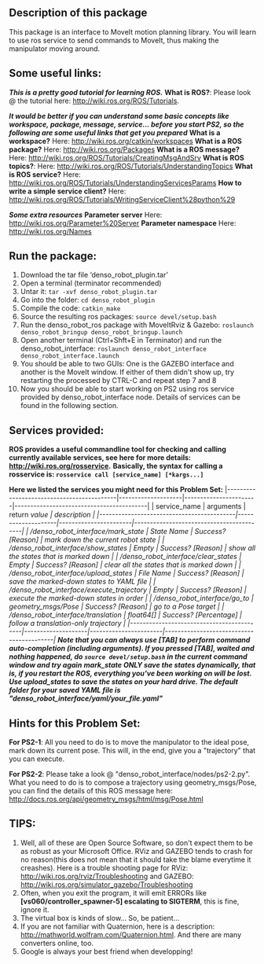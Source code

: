 Description of this package
---
This package is an interface to MoveIt motion planning library. You will learn to use ros service to send commands to MoveIt, thus making the manipulator moving around.


Some useful links:
---
**_This is a pretty good tutorial for learning ROS._**
**What is ROS?**: Please look @ the tutorial here: http://wiki.ros.org/ROS/Tutorials.

**_It would be better if you can understand some basic concepts like workspace, package, message, service... before you start PS2, so the following are some useful links that get you prepared_**
**What is a workspace?** Here: http://wiki.ros.org/catkin/workspaces
**What is a ROS package?** Here: http://wiki.ros.org/Packages
**What is a ROS message?** Here: http://wiki.ros.org/ROS/Tutorials/CreatingMsgAndSrv
**What is ROS topics?**: Here: http://wiki.ros.org/ROS/Tutorials/UnderstandingTopics
**What is ROS service?** Here: http://wiki.ros.org/ROS/Tutorials/UnderstandingServicesParams
**How to write a simple service client?** Here: http://wiki.ros.org/ROS/Tutorials/WritingServiceClient%28python%29

**_Some extra resources_**
**Parameter server** Here: http://wiki.ros.org/Parameter%20Server
**Parameter namespace** Here: http://wiki.ros.org/Names

Run the package:
---
1. Download the tar file ‘denso_robot_plugin.tar’
2. Open a terminal (terminator recommended)
3. Untar it: 
    ``tar -xvf denso_robot_plugin.tar``
4. Go into the folder: 
    ``cd denso_robot_plugin``
5. Compile the code: 
    ``catkin_make``
6. Source the resulting ros packages: 
    ``source devel/setup.bash``
7. Run the denso_robot_ros package with MoveItRviz & Gazebo: 
    ``roslaunch denso_robot_bringup denso_robot_bringup.launch``
8. Open another terminal (Ctrl+Shft+E in Terminator) and run the denso_robot_interface: 
    ``roslaunch denso_robot_interface denso_robot_interface.launch``
9. You should be able to two GUIs: One is the GAZEBO interface and another is the MoveIt window. If either of them didn't show up, try restarting the processed by CTRL-C and repeat step 7 and 8
10. Now you should be able to start working on PS2 using ros service provided by denso_robot_interface node. Details of services can be found in the following section.


Services provided:
---
**ROS provides a useful commandline tool for checking and calling currently available services, see here for more details: http://wiki.ros.org/rosservice.**
**Basically, the syntax for calling a rosservice is:
    ``rosservice call [service_name] [*kargs...]``**

**Here we listed the services you might need for this Problem Set:**
|-------------------------------------------|--------------------|-----------------------|------------------------------------------|
| service_name                              | arguments          | return _value         | description                              |
|-------------------------------------------|--------------------|-----------------------|------------------------------------------|
| /denso_robot_interface/mark_state         | State Name         | Success? [Reason]     | mark down the current robot state        |
| /denso_robot_interface/show_states        | Empty              | Success? [Reason]     | show all the states that is marked down  |
| /denso_robot_interface/clear_states       | Empty              | Success? [Reason]     | clear all the states that is marked down |
| /denso_robot_interface/upload_states      | File Name          | Success? [Reason]     | save the marked-down states to YAML file |
| /denso_robot_interface/execute_trajectory | Empty              | Success? [Reason]     | execute the marked-down states in order  |
| /denso_robot_interface/go_to              | geometry_msgs/Pose | Success? [Reason]     | go to a Pose target                      |
| /denso_robot_interface/translation        | float64[]          | Success? [Percentage] | follow a translation-only trajectory     |
|-------------------------------------------|--------------------|-----------------------|------------------------------------------|
**Note that you can always use [TAB] to perform command auto-completion (including arguments). If you pressed [TAB], waited and nothing happened, do ``source devel/setup.bash`` in the current command window and try again**
**mark_state ONLY save the states dynamically, that is, if you restart the ROS, everything you've been working on will be lost. Use upload_states to save the states on your hard drive. The default folder for your saved YAML file is "denso_robot_interface/yaml/your_file.yaml"**_


Hints for this Problem Set:
---
**For PS2-1**: All you need to do is to move the manipulator to the ideal pose, mark down its current pose. This will, in the end, give you a "trajectory" that you can execute.

**For PS2-2**: Please take a look @ "denso_robot_interface/nodes/ps2-2.py". What you need to do is to compose a trajectory using geometry_msgs/Pose, you can find the details of this ROS message here: http://docs.ros.org/api/geometry_msgs/html/msg/Pose.html

TIPS:
---
1. Well, all of these are Open Source Software, so don't expect them to be as robust as your Microsoft Office. RViz and GAZEBO tends to crash for no reason(this does not mean that it should take the blame everytime it creashes). Here is a trouble shooting page for RViz: http://wiki.ros.org/rviz/Troubleshooting and GAZEBO: http://wiki.ros.org/simulator_gazebo/Troubleshooting
2. Often, when you exit the program, it will emit ERRORs like **[vs060/controller_spawner-5] escalating to SIGTERM**, this is fine, ignore it.
3. The virtual box is kinds of slow... So, be patient...
4. If you are not familiar with Quaternion, here is a description: http://mathworld.wolfram.com/Quaternion.html. And there are many converters online, too.
5. Google is always your best friend when developping!
